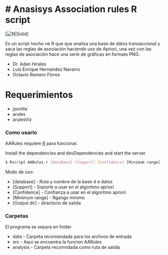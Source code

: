 # # Anasisys Association rules R script

[![N|Solid](http://www.amup.com.mx/wp-content/uploads/2015/09/Cetys.png)]

Es un script hecho ne R que que analiza una base de datos transaccional y saca las reglas de asociación haciendo uso de Apriori, una vez con las reglas de asociación hace una serie de gráficas en formato PNG.

  - Dr. Adan Hirales
  - Luis Enrique Hernandez Navarro
  - Octavio Romero Flores


# Requerimientos

  - jsonlite
  - arules
  - arulesViz

### Como usarlo

AARules requiere [R](https://www.r-project.or) para funcionar.

Install the dependencies and devDependencies and start the server.

```sh
$ Rscript AARules.r [database] [Support] [Confidence] [Minimum range] [Output dir]
```

Modo de uso:
  - [database] - Ruta y nombre de la base d e datos
  - [Support] - Soporte a usar en el algoritmo apriori
  - [Confidence] - Confianza a usar en el algoritmo apriori
  - [Minimum range] - Rgango minimo
  - [Output dir] - directorio de salida

### Carpetas

El programa se separa en folder
  - data - Carpeta recomendada para los archvos de entrada
  - src - Aqui se encuentra la funcion AARules
  - analysis - Carpeta recomndada como ruta de salida

